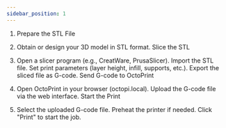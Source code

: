 ```yaml
---
sidebar_position: 1
---
```



1. Prepare the STL File

2. Obtain or design your 3D model in STL format.
Slice the STL

3. Open a slicer program (e.g., CreatWare, PrusaSlicer).
Import the STL file.
Set print parameters (layer height, infill, supports, etc.).
Export the sliced file as G-code.
Send G-code to OctoPrint

4. Open OctoPrint in your browser (octopi.local).
Upload the G-code file via the web interface.
Start the Print

5. Select the uploaded G-code file.
Preheat the printer if needed.
Click "Print" to start the job.